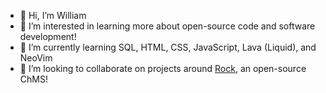 - 👋 Hi, I’m William
- 👀 I’m interested in learning more about open-source code and software development!
- 🌱 I’m currently learning SQL, HTML, CSS, JavaScript, Lava (Liquid), and NeoVim
- 💞️ I’m looking to collaborate on projects around [Rock](https://github.com/SparkDevNetwork/Rock), an open-source ChMS!
